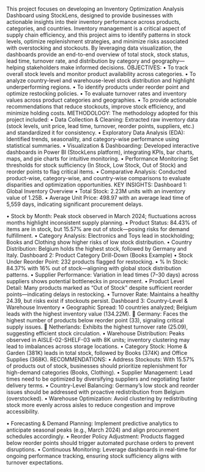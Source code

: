 This project focuses on developing an Inventory Optimization Analysis Dashboard using StockLens, designed to provide businesses with actionable insights into their inventory performance across products, categories, and countries. Inventory management is a critical aspect of supply chain efficiency, and this project aims to identify patterns in stock levels, optimize replenishment strategies, and minimize risks associated with overstocking and stockouts.
By leveraging data visualization, the dashboards provide an end-to-end overview of total stock, stock status, lead time, turnover rate, and distribution by category and geography—helping stakeholders make informed decisions.
OBJECTIVES:
•	To track overall stock levels and monitor product availability across categories.
•	To analyze country-level and warehouse-level stock distribution and highlight underperforming regions.
•	To identify products under reorder point and optimize restocking policies.
•	To evaluate turnover rates and inventory values across product categories and geographies.
•	To provide actionable recommendations that reduce stockouts, improve stock efficiency, and minimize holding costs.
METHODOLOGY:
The methodology adopted for this project included:
•	Data Collection & Cleaning: Extracted raw inventory data (stock levels, unit price, lead time, turnover, reorder points, suppliers, etc.) and standardized it for consistency.
•	Exploratory Data Analysis (EDA): Identified trends, seasonality, and category-wise performance using statistical summaries.
•	Visualization & Dashboarding: Developed interactive dashboards in Power BI (StockLens platform), integrating KPIs, bar charts, maps, and pie charts for intuitive monitoring.
•	Performance Monitoring: Set thresholds for stock sufficiency (In Stock, Low Stock, Out of Stock) and reorder points to flag critical items.
•	Comparative Analysis: Conducted product-wise, category-wise, and country-wise comparisons to evaluate disparities and optimization opportunities.
KEY INSIGHTS:
Dashboard 1: Global Inventory Overview
•	Total Stock: 2.23M units with an inventory value of 1.25B.
•	Average Unit Price: 498.97 with an average lead time of 5,559 days, indicating significant procurement delays.

•	Stock by Month: Peak stock observed in March 2024; fluctuations across months highlight inconsistent supply planning.
•	Product Status: 84.43% of items are in stock, but 15.57% are out of stock—posing risks for demand fulfillment.
•	Category Analysis: Electronics and Toys lead in stockholding; Books and Clothing show higher risks of low stock distribution.
•	Country Distribution: Belgium holds the highest stock, followed by Germany and Italy.
Dashboard 2: Product Category Drill-Down (Books Example)
•	Stock Under Reorder Point: 232 products flagged for restocking.
•	% In Stock: 84.37% with 16% out of stock—aligning with global stock distribution patterns.
•	Supplier Performance: Variation in lead times (7–30 days) across suppliers shows potential bottlenecks in procurement.
•	Product Level Detail: Many products marked as “Out of Stock” despite sufficient reorder points—indicating delays in restocking.
•	Turnover Rate: Maintains a healthy 24.39, but risks exist if stockouts persist.
Dashboard 3: Country-Level & Warehouse Inventory
•	Geographic Spread: 10 countries analyzed; Belgium leads with the highest inventory value (134.22M).
	Germany: Faces the highest number of products below reorder point (33), signaling critical supply issues.
	Netherlands: Exhibits the highest turnover rate (25.09), suggesting efficient stock circulation.
•	Warehouse Distribution: Peaks observed in AISLE-02-SHELF-03 with 8K units; inventory clustering may lead to imbalances across storage locations.
•	Category Stock: Home & Garden (381K) leads in total stock, followed by Books (374K) and Office Supplies (368K).
RECOMMENDATIONS:
•	Address Stockouts: With 15.57% of products out of stock, businesses should prioritize replenishment for high-demand categories (Books, Clothing).
•	Supplier Management: Lead times need to be optimized by diversifying suppliers and negotiating faster delivery terms.
•	Country-Level Balancing: Germany’s low stock and reorder issues should be addressed with proactive redistribution from Belgium (overstocked).
•	Warehouse Optimization: Avoid clustering by redistributing stock more evenly across aisles to reduce congestion and improve accessibility.

•	Forecasting & Demand Planning: Implement predictive analytics to anticipate seasonal peaks (e.g., March 2024) and align procurement schedules accordingly.
•	Reorder Policy Adjustment: Products flagged below reorder points should trigger automated purchase orders to prevent disruptions.
•	Continuous Monitoring: Leverage dashboards in real-time for ongoing performance tracking, ensuring stock sufficiency aligns with turnover expectations.
